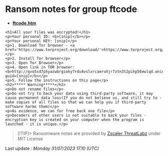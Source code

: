 # Ransom notes for group ftcode
* **[ftcode.htm](https://ransomware.live/ransomware_notes/ftcode/ftcode.htm)**

```
<h1>All your files was encrypted!</h1>
<p>Your personal ID: <b>[snip]</b></p>
<p>Your personal KEY: [snip]</p>
<p>1. Download Tor browser - <a href='https://www.torproject.org/download/'>https://www.torproject.org/download/</a></p>
<p>2. Install Tor browser</p>
<p>3. Open Tor Browser</p>
<p>4. Open link in TOR browser:  <b>http://qvo5sd7p5yazwbrgioky7rdu4vslxrcaeruhjr7ztn3t2pihp56ewlqd.onion/?guid=[snip]</b></p>
<p>5. Follow the instructions on this page</p>
<h2>***** Warning*****</h2>
<p>Do not rename files</p>
<p>Do not try to back your data using third-party software, it may cause permanent data loss(If you do not believe us, and still try to - make copies of all files so that we can help you if third-party software harms them)</p>
<p>As evidence, we can for free back one file</p>
<p>Decoders of other users is not suitable to back your files - encryption key is created on your computer when the program is launched - it is unique.</p>

```


> [!TIP]> Ransomware notes are provided by [Zscaler ThreatLabz](https://github.com/threatlabz/ransomware_notes) under MIT License
> 




Last update : _Monday 31/07/2023 17.10 (UTC)_

